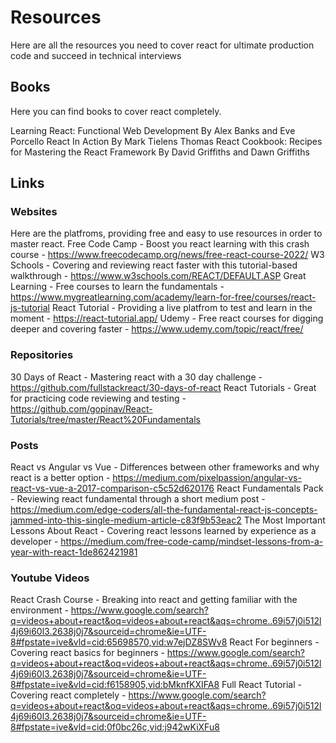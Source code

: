 # Resources
Here are all the resources you need to cover react for ultimate production code and succeed in technical interviews

## Books
Here you can find books to cover react completely.

Learning React: Functional Web Development By Alex Banks and Eve Porcello
React In Action By Mark Tielens Thomas
React Cookbook: Recipes for Mastering the React Framework By David Griffiths and Dawn Griffiths

## Links

### Websites
Here are the platfroms, providing free and easy to use resources in order to master react.
Free Code Camp - Boost you react learning with this crash course - https://www.freecodecamp.org/news/free-react-course-2022/
W3 Schools - Covering and reviewing react faster with this tutorial-based walkthrough - https://www.w3schools.com/REACT/DEFAULT.ASP
Great Learning - Free courses to learn the fundamentals - https://www.mygreatlearning.com/academy/learn-for-free/courses/react-js-tutorial
React Tutorial - Providing a live platfrom to test and learn in the moment - https://react-tutorial.app/
Udemy - Free react courses for digging deeper and covering faster - https://www.udemy.com/topic/react/free/
### Repositories
30 Days of React - Mastering react with a 30 day challenge - https://github.com/fullstackreact/30-days-of-react
React Tutorials - Great for practicing code reviewing and testing - https://github.com/gopinav/React-Tutorials/tree/master/React%20Fundamentals
### Posts
React vs Angular vs Vue - Differences between other frameworks and why react is a better option - https://medium.com/pixelpassion/angular-vs-react-vs-vue-a-2017-comparison-c5c52d620176
React Fundamentals Pack - Reviewing react fundamental through a short medium post - https://medium.com/edge-coders/all-the-fundamental-react-js-concepts-jammed-into-this-single-medium-article-c83f9b53eac2
The Most Important Lessons About React - Covering react lessons learned by experience as a developer - https://medium.com/free-code-camp/mindset-lessons-from-a-year-with-react-1de862421981


### Youtube Videos
React Crash Course - Breaking into react and getting familiar with the environment - https://www.google.com/search?q=videos+about+react&oq=videos+about+react&aqs=chrome..69i57j0i512l4j69i60l3.2638j0j7&sourceid=chrome&ie=UTF-8#fpstate=ive&vld=cid:65698570,vid:w7ejDZ8SWv8
React For beginners - Covering react basics for beginners - https://www.google.com/search?q=videos+about+react&oq=videos+about+react&aqs=chrome..69i57j0i512l4j69i60l3.2638j0j7&sourceid=chrome&ie=UTF-8#fpstate=ive&vld=cid:f6158905,vid:bMknfKXIFA8
Full React Tutorial - Covering react completely - https://www.google.com/search?q=videos+about+react&oq=videos+about+react&aqs=chrome..69i57j0i512l4j69i60l3.2638j0j7&sourceid=chrome&ie=UTF-8#fpstate=ive&vld=cid:0f0bc26c,vid:j942wKiXFu8
